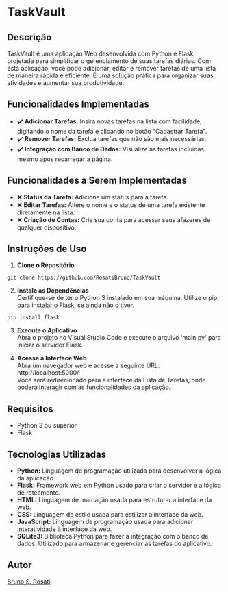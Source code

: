 # TaskVault

## Descrição
TaskVault é uma aplicação Web desenvolvida com Python e Flask, projetada para simplificar o gerenciamento de suas tarefas diárias. Com está aplicação, você pode adicionar, editar e remover tarefas de uma lista de maneira rápida e eficiente. É uma solução prática para organizar suas atividades e aumentar sua produtividade.

## Funcionalidades Implementadas
- ✔️ **Adicionar Tarefas:** Insira novas tarefas na lista com facilidade, digitando o nome da tarefa e clicando no botão "Cadastrar Tarefa".
- ✔️ **Remover Tarefas:** Exclua tarefas que não são mais necessárias.
- ✔️ **Integração com Banco de Dados:** Visualize as tarefas incluidas mesmo após recarregar a página.

## Funcionalidades a Serem Implementadas
- ❌ **Status da Tarefa:** Adicione um status para a tarefa.
- ❌ **Editar Tarefas:** Altere o nome e o status de uma tarefa existente diretamente na lista.
- ❌ **Criação de Contas:** Crie sua conta para acessar seus afazeres de qualquer dispositivo.

## Instruções de Uso
1. **Clone o Repositório**
```
git clone https://github.com/RosatiBruno/TaskVault
```
2. **Instale as Dependências** <br>
Certifique-se de ter o Python 3 instalado em sua máquina. Utilize o pip para instalar o Flask, se ainda não o tiver.
```
pip install flask
```
3. **Execute o Aplicativo** <br>
Abra o projeto no Visual Studio Code e execute o arquivo 'main.py' para iniciar o servidor Flask.

4. **Acesse a Interface Web** <br>
Abra um navegador web e acesse a seguinte URL: http://localhost:5000/ <br>
Você será redirecionado para a interface da Lista de Tarefas, onde poderá interagir com as funcionalidades da aplicação.

## Requisitos
- Python 3 ou superior
- Flask

## Tecnologias Utilizadas
- **Python:** Linguagem de programação utilizada para desenvolver a lógica da aplicação.
- **Flask:** Framework web em Python usado para criar o servidor e a lógica de roteamento.
- **HTML:** Linguagem de marcação usada para estruturar a interface da web.
- **CSS:** Linguagem de estilo usada para estilizar a interface da web.
- **JavaScript:** Linguagem de programação usada para adicionar interatividade à interface da web.
- **SQLite3:** Biblioteca Python para fazer a integração com o banco de dados. Utilizado para armazenar e gerenciar as tarefas do aplicativo.

## Autor
[Bruno S. Rosati](https://github.com/RosatiBruno)
